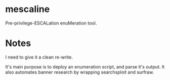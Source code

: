# mescaline
Pre-privilege-ESCALation enuMeration tool.

# Notes
I need to give it a clean re-write.

It's main purpose is to deploy an enumeration script, and parse it's output. It also automates banner research by wrapping searchsploit and surfraw.
